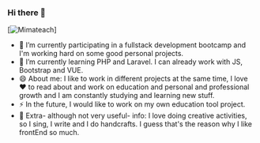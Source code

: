 ### Hi there 👋

[![Mimateach](https://sdk.bitmoji.com/render/panel/5e845383-93bc-40c1-bdde-3574c1b7c810-83bc2942-e990-4d1b-b614-ff0e9f07e23a-v1.png?transparent=1&palette=1 "This is me when I'm not panicking about deadlines.")]

<!--
**mimateach/mimateach** is a ✨ _special_ ✨ repository because its `README.md` (this file) appears on your GitHub profile.

Here are some ideas to get you started:
- 🤔 I’m looking for help with ...
- 💬 Ask me about ...
- 📫 How to reach me: 
- 😄 Pronouns: ...
- ⚡ Fun fact: ...
-->

- 🔭 I’m currently participating in a fullstack development bootcamp and I'm working hard on some good personal projects.
- 🌱 I’m currently learning PHP and Laravel. I can already work with JS, Bootstrap and VUE. 
- 😄 About me: I like to work in different projects at the same time, I love ❤️ to read about and work on education and personal and professional growth and I am constantly studying and learning new stuff. 
- ⚡ In the future, I would like to work on my own education tool project. 
- 🤔 Extra- although not very useful- info: I love doing creative activities, so I sing, I write and I do handcrafts. I guess that's the reason why I like frontEnd so much. 


